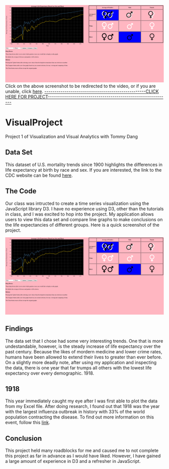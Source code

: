 [![ScreenShot](https://github.com/indianacooper/VisualProject/blob/master/imgs/projectscreenshot.PNG)](https://youtu.be/jfGTs3MnNHM)
Click on the above screenshot to be redirected to the video, or if you are unable, click [here](https://youtu.be/jfGTs3MnNHM).
[--------------------------------------------------CLICK HERE FOR PROJECT------------------------------------------------------------](https://indianacooper.github.io/)

# VisualProject
Project 1 of Visualization and Visual Analytics with Tommy Dang

## Data Set
This dataset of U.S. mortality trends since 1900 highlights the differences in life expectancy at birth by race and sex. If you are interested, the link to the CDC website can be found [here](https://data.cdc.gov/NCHS/NCHS-Death-rates-and-life-expectancy-at-birth/w9j2-ggv5).

## The Code
Our class was intructed to create a time series visualization using the JavaScript library D3. I have no experience using D3, other than the tutorials in class, and I was excited to hop into the project. My application allows users to view this data set and compare line graphs to make conclusions on the life expectancies of different groups. Here is a quick screenshot of the project.

![ScreenShot](https://github.com/indianacooper/VisualProject/blob/master/imgs/projectscreenshot.PNG)

## Findings
The data set that I chose had some very interesting trends. One that is more undestandable, however, is the steady increase of life expectancy over the past century. Because the likes of mordern medicine and lower crime rates, humans have been allowed to extend their lives to greater than ever before. On a slightly more deadly note, after using my application and inspecting the data, there is one year that far trumps all others with the lowest life expectancy over every demographic. 1918.

## 1918
This year immediately caught my eye after I was first able to plot the data from my Excel file. After doing research, I found out that 1918 was the year with the largest influenza outbreak in history with 33% of the world population contracting the disease. To find out more information on this event, follow this [link](https://www.cdc.gov/features/1918-flu-pandemic/index.html).

## Conclusion
This project held many roadblocks for me and caused me to not complete this project as far in advance as I would have liked. However, I have gained a large amount of experience in D3 and a refresher in JavaScript.
